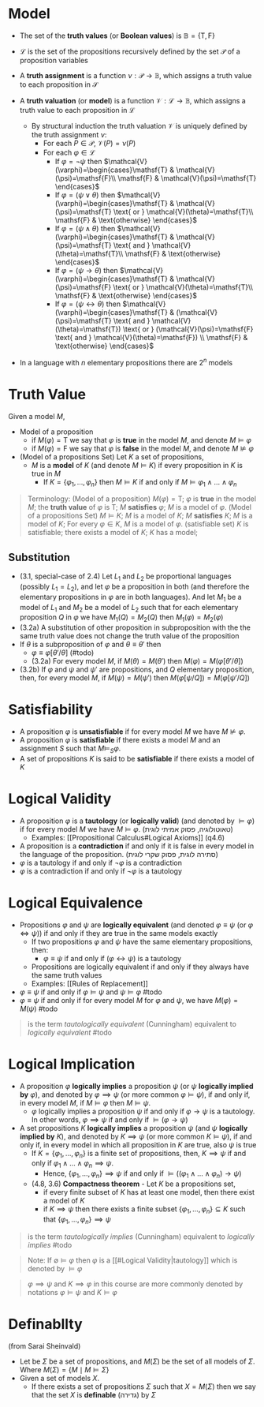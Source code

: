 # Model

- The set of the **truth values** (or **Boolean values**) is $\mathbb{B}=\{ \mathsf{T},\mathsf{F} \}$
- ${\mathcal{L}}$ is the set of the propositions recursively defined by the set $\mathcal{P}$ of a proposition variables
- A **truth assignment** is a function $\nu:{\mathcal{P}}\to\mathbb{B}$, which assigns a truth value to each proposition in ${\mathcal{S}}$
- A **truth valuation** (or **model**) is a function $\mathcal{V}:\mathcal{L}\to\mathbb{B}$, which assigns a truth value to each proposition in $\mathcal{L}$
	- By structural induction the truth valuation $\mathcal{V}$ is uniquely defined by the truth assignment $\nu$:
		- For each $P\in\mathcal{P}$, $\mathcal{V}(P)=\nu(P)$
		- For each $\varphi\in\mathcal{L}$
			- If $\varphi=\lnot{\psi}$ then $\mathcal{V}(\varphi)=\begin{cases}\mathsf{T} & \mathcal{V}(\psi)=\mathsf{F}\\ \mathsf{F} & \mathcal{V}(\psi)=\mathsf{T} \end{cases}$
			- If $\varphi=(\psi \lor \theta)$ then $\mathcal{V}(\varphi)=\begin{cases}\mathsf{T} & \mathcal{V}(\psi)=\mathsf{T} \text{ or } \mathcal{V}(\theta)=\mathsf{T}\\ \mathsf{F} & \text{otherwise} \end{cases}$
			- If $\varphi=(\psi \land \theta)$ then $\mathcal{V}(\varphi)=\begin{cases}\mathsf{T} & \mathcal{V}(\psi)=\mathsf{T} \text{ and } \mathcal{V}(\theta)=\mathsf{T}\\ \mathsf{F} & \text{otherwise} \end{cases}$
			- If $\varphi=(\psi \rightarrow \theta)$ then $\mathcal{V}(\varphi)=\begin{cases}\mathsf{T} & \mathcal{V}(\psi)=\mathsf{F} \text{ or } \mathcal{V}(\theta)=\mathsf{T}\\ \mathsf{F} & \text{otherwise} \end{cases}$
			- If $\varphi=(\psi \leftrightarrow \theta)$ then $\mathcal{V}(\varphi)=\begin{cases}\mathsf{T} & (\mathcal{V}(\psi)=\mathsf{T} \text{ and } \mathcal{V}(\theta)=\mathsf{T}) \text{ or } (\mathcal{V}(\psi)=\mathsf{F} \text{ and } \mathcal{V}(\theta)=\mathsf{F}) \\ \mathsf{F} & \text{otherwise} \end{cases}$

- In a language with $n$ elementary propositions there are $2^n$ models
# Truth Value

Given a model $M$,

- Model of a proposition
	- if $M(\varphi)=\mathsf{T}$ we say that $\varphi$ is **true** in the model $M$, and denote $M \models \varphi$
	- if $M(\varphi)=\mathsf{F}$ we say that $\varphi$ is **false** in the model $M$, and denote $M \not\models \varphi$
- (Model of a propositions Set) Let $K$ a set of propositions, 
	- $M$ is a **model** of $K$ (and denote $M \models K$) if every proposition in $K$ is true in $M$
		- If $K=\{ \varphi_{1},\dots ,\varphi_{n} \}$ then $M \models K$ if and only if $M \models \varphi_{1}\land\dots\land\varphi_{n}$

> Terminology: 
> (Model of a proposition) $M(\varphi)=\mathsf{T}$; $\varphi$ is **true** in the model $M$; the **truth value** of $\varphi$ is $\mathsf{T}$; $M$ **satisfies** $\varphi$; $M$ is a model of $\varphi$.
> (Model of a propositions Set) $M \models K$; $M$ is a model of $K$; $M$ **satisfies** $K$; $M$ is a model of $K$; For every $\varphi\in K$, $M$ is a model of $\varphi$.
> (satisfiable set) $K$ is satisfiable; there exists a model of $K$; $K$ has a model; 

## Substitution

- (3.1, special-case of 2.4) Let $L_{1}$ and $L_{2}$ be proportional languages (possibly $L_{1}=L_{2}$), and let $\varphi$ be a proposition in both (and therefore the elementary propositions in $\varphi$ are in both languages). And let $M_{1}$ be a model of $L_{1}$ and $M_{2}$ be a model of $L_{2}$ such that for each elementary proposition $Q$ in $\varphi$ we have $M_{1}(Q)=M_{2}(Q)$ then $M_{1}(\varphi)=M_{2}(\varphi)$
- (3.2a) A substitution of other proposition in subproposition with the the same truth value does not change the truth value of the proposition
- If $\theta$ is a subproposition of $\varphi$ and $\theta\equiv\theta'$ then 
	- $\varphi\equiv\varphi\left[\theta'/\theta\right]$ (#todo)
	- (3.2a) For every model $M$, if $M(\theta)=M(\theta')$ then $M(\varphi)=M(\varphi\left[\theta'/\theta\right])$
- (3.2b) If $\varphi$ and $\psi$ and $\psi'$ are propositions, and $Q$ elementary proposition, then, for every model $M$, if $M(\psi)=M(\psi')$ then $M(\varphi\left[\psi/Q\right])=M(\varphi\left[\psi'/Q\right])$

# Satisfiability

- A proposition $\varphi$ is **unsatisfiable** if for every model $M$ we have $M\not\models{\varphi}$.
- A proposition $\varphi$ is **satisfiable** if there exists a model $M$ and an assignment $S$ such that $M\models_{S}{\varphi}$.
- A set of propositions $K$ is said to be **satisfiable** if there exists a model of $K$
# Logical Validity

- A proposition $\varphi$ is a **tautology** (or **logically valid**) (and denoted by $\models \varphi$) if for every model $M$ we have $M\models{\varphi}$. (טאוטולוגיה, פסוק אמיתי לוגית)
	- Examples: [[Propositional Calculus#Logical Axioms]] (q4.6)
- A proposition is a **contradiction** if and only if it is false in every model in the language of the proposition. (סתירה לוגית, פסוק שקרי לוגית)
- $\varphi$ is a tautology if and only if $\lnot \varphi$ is a contradiction
- $\varphi$ is a contradiction if and only if $\lnot \varphi$ is a tautology
# Logical Equivalence

- Propositions $\varphi$ and $\psi$ are **logically equivalent** (and denoted $\varphi \equiv \psi$ (or $\varphi\iff \psi$)) if and only if they are true in the same models exactly
	- If two propositions $\varphi$ and $\psi$ have the same elementary propositions, then:
		- $\varphi \equiv \psi$ if and only if $(\varphi\leftrightarrow{\psi})$ is a tautology
	- Propositions are logically equivalent if and only if they always have the same truth values
	- Examples: [[Rules of Replacement]]
- $\varphi \equiv \psi$ if and only if $\varphi \models \psi$ and $\psi \models \varphi$ #todo
- $\varphi \equiv \psi$ if and only if for every model $M$ for $\varphi$ and $\psi$, we have $M(\varphi)=M(\psi)$ #todo

> is the term *tautologically equivalent* (Cunningham) equivalent to *logically equivalent* #todo

# Logical Implication

- A proposition $\varphi$ **logically implies** a proposition $\psi$ (or $\psi$ **logically implied by** $\varphi$), and denoted by $\varphi \implies \psi$ (or more common $\varphi \models \psi$), if and only if, in every model $M$, if $M\models{\varphi}$ then $M\models{\psi}$. 
	- $\varphi$ logically implies a proposition $\psi$ if and only if $\varphi\rightarrow{\psi}$ is a tautology. In other words, $\varphi \implies \psi$ if and only if $\models (\varphi\rightarrow{\psi})$
- A set propositions $K$ **logically implies** a proposition $\psi$ (and $\psi$ **logically implied by** $K$), and denoted by $K \implies \psi$ (or more common $K \models \psi$), if and only if, in every model in which all proposition in $K$ are true, also $\psi$ is true
	- If $K=\{ \varphi_{1},\dots ,\varphi_{n} \}$ is a finite set of propositions, then, $K\implies \psi$ if and only if $\varphi_{1}\land\dots\land\varphi_{n}\implies \psi$. 
		- Hence, $\{ \varphi_{1},\dots ,\varphi_{n} \}\implies \psi$ if and only if $\models((\varphi_{1}\land\dots\land\varphi_{n})\to \psi)$
	- (4.8, 3.6) **Compactness theorem** - Let $K$ be a propositions set, 
		- if every finite subset of $K$ has at least one model, then there exist a model of $K$
		- if $K \implies \psi$ then there exists a finite subset $\{ \varphi_{1},\dots,\varphi_{n} \}\subseteq K$ such that $\{ \varphi_{1},\dots ,\varphi_{n} \}\implies \psi$

> is the term *tautologically implies* (Cunningham) equivalent to *logically implies* #todo

> Note: If $\emptyset \models \varphi$ then $\varphi$ is a [[#Logical Validity|tautology]] which is denoted by $\models\varphi$

> $\varphi \implies \psi$ and $K\implies \varphi$ in this course are more commonly denoted by notations $\varphi \models \psi$ and $K\models \varphi$

# Definabllty

(from Sarai Sheinvald)

- Let be $\Sigma$ be a set of propositions, and $M(\Sigma)$ be the set of all models of $\Sigma$. Where $M(\Sigma)=\{ M \mid M\models \Sigma \}$
- Given a set of models $X$. 
	- If there exists a set of propositions $\Sigma$ such that $X=M(\Sigma)$ then we say that the set $X$ is **definable** (גדירה) by $\Sigma$



